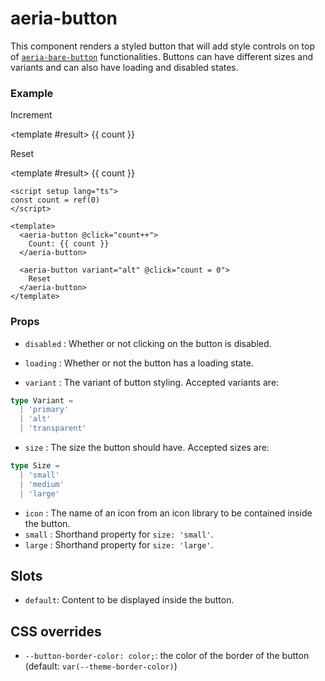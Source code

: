 <script setup lang="ts">
import { ref } from 'vue'
import { AeriaButton } from 'aeria-ui'
import ResultBox from '../../src/components/result-box.vue'

const count = ref(0)
</script>

# aeria-button

This component renders a styled button that will add style controls on top of [`aeria-bare-button`](/frontend/components/aeria-bare-button) functionalities. Buttons can have different sizes and variants and can also have loading and disabled states.

### Example

<result-box title="Result" class="mb-4">
  <aeria-button @click="count++">
    Increment
  </aeria-button>

  <template #result>
    {{ count }}
  </template>
</result-box>

<result-box title="Result">
  <aeria-button variant="alt" @click="count = 0">
    Reset
  </aeria-button>

  <template #result>
    {{ count }}
  </template>
</result-box>

```vue
<script setup lang="ts">
const count = ref(0)
</script>

<template>
  <aeria-button @click="count++">
    Count: {{ count }}
  </aeria-button>

  <aeria-button variant="alt" @click="count = 0">
    Reset
  </aeria-button>
</template>
```

### Props

- `disabled` <Badge type="tip" text="boolean?" />: Whether or not clicking on the button is disabled.
- `loading` <Badge type="tip" text="boolean?" />: Whether or not the button has a loading state.

- `variant` <Badge type="tip" text="Size" /> <Badge type="tip" text="default: 'normal'" />: The variant of button styling. Accepted variants are:

```ts
type Variant =
  | 'primary'
  | 'alt'
  | 'transparent'
```

- `size` <Badge type="tip" text="Size" /> <Badge type="tip" text="default: 'medium'" />: The size the button should have. Accepted sizes are:

```ts
type Size = 
  | 'small'
  | 'medium'
  | 'large'
```

- `icon` <Badge type="tip" text="string?" />: The name of an icon from an icon library to be contained inside the button.
- `small` <Badge type="tip" text="boolean?" />: Shorthand property for `size: 'small'`.
- `large` <Badge type="tip" text="boolean?" />: Shorthand property for `size: 'large'`.

## Slots

- `default`: Content to be displayed inside the button.

## CSS overrides

- `--button-border-color: color;`: the color of the border of the button (default: `var(--theme-border-color)`)

